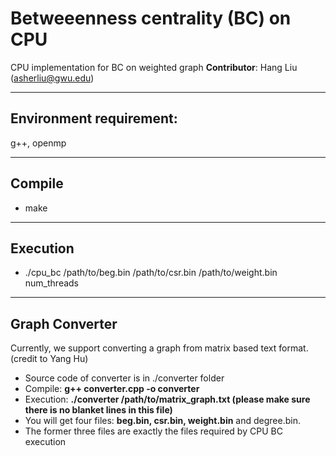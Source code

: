 # Betweeenness centrality (BC) on CPU

CPU implementation for BC on weighted graph
**Contributor**: Hang Liu (asherliu@gwu.edu)

---
Environment requirement:
---------------------
g++, openmp

----
Compile
---------
- make

---
Execution
--------------
- ./cpu_bc /path/to/beg.bin /path/to/csr.bin /path/to/weight.bin num_threads


----
Graph Converter 
-----------------------
Currently, we support converting a graph from matrix based text format. (credit to Yang Hu)
- Source code of converter is in ./converter folder
- Compile: **g++ converter.cpp -o converter**
- Execution: **./converter /path/to/matrix_graph.txt (please make sure there is no blanket lines in this file)**
- You will get four files: **beg.bin, csr.bin, weight.bin** and degree.bin. 
- The former three files are exactly the files required by CPU BC execution

